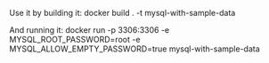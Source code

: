 Use it by building it:
docker build . -t mysql-with-sample-data

And running it:
docker run -p 3306:3306 -e MYSQL_ROOT_PASSWORD=root -e MYSQL_ALLOW_EMPTY_PASSWORD=true mysql-with-sample-data
